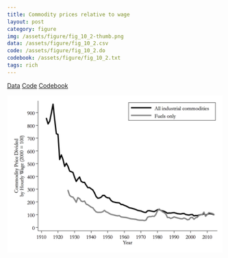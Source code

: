 ```yaml
---
title: Commodity prices relative to wage
layout: post
category: figure
img: /assets/figure/fig_10_2-thumb.png
data: /assets/figure/fig_10_2.csv
code: /assets/figure/fig_10_2.do
codebook: /assets/figure/fig_10_2.txt
tags: rich
---
```


[Data](/assets/figure/fig_10_2.csv) [Code](/assets/figure/fig_10_2.do) [Codebook](/assets/figure/fig_10_2.txt)

![Commodity prices relative to wage](/assets/figure/fig_10_2.png)
